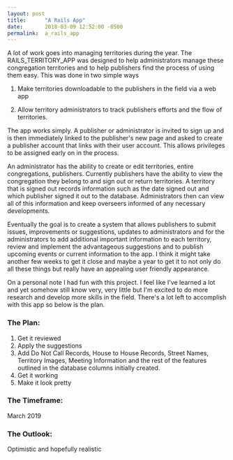 ```yaml
---
layout: post
title:      "A Rails App"
date:       2018-03-09 12:52:00 -0500
permalink:  a_rails_app
---
```



 A lot of work goes into managing territories during the year.  The RAILS_TERRITORY_APP  was designed to help administrators manage these congregation territories and to help publishers find the process of using them easy.  This was done in two simple ways
 
1.  Make territories downloadable to the publishers in the field via a web app 

2.   Allow territory administrators to track publishers efforts and the flow of territories.

The app works simply.   A publisher or administrator is invited to sign up and is then immediately linked to the publisher's new page and asked to create a publisher account that links with their user account.  This allows privileges to be assigned early on in the process.   
	
 An administrator has the ability to create or edit territories,  entire congregations, publishers.  Currently	publishers have the ability to view the congregation they belong to and sign out or return territories.  A territory that is signed out records information such as the date signed out and which publisher signed it out to the database.   Administrators then can view all of this information and keep overseers informed of any  necessary developments. 

 Eventually the goal  is to create a system that allows publishers to submit issues, improvements  or suggestions,  updates to administrators and for the administrators to add additional important information to each territory, review and implement the advantageous suggestions and to publish upcoming events or current information to the app.   I think it might take another few weeks to get it close and maybe a year to get it to not only do all these things but really have an appealing user friendly appearance.

On a personal note I had fun with this project.  I feel like I've learned a lot and yet somehow still know very, very little but I'm excited to do more research and develop more skills in the field.  There's a lot left to accomplish with this app so below is the plan.

	
### The Plan:



1.  Get it reviewed
2.  Apply the suggestions
3.  Add Do Not Call Records, House to House Records, Street Names, Territory Images, Meeting Information and the rest of the features outlined in the database columns initially created.
4.  Get it working
5.  Make it look pretty

### The Timeframe:



March 2019

### The Outlook:



Optimistic and hopefully realistic 

